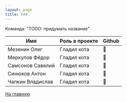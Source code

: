 ```yaml
---
layout: page
title: F##
---
```


Команда: "TODO: придумать название"

Имя | Роль в проекте | Github
------------------|---------------------|---------------------
Мезенин Олег | Гладил кота | 🥀
Меркулов Фёдор | Гладил кота | 🥀
Самсонов Савелий | Гладил кота | 🥀
Синюков Антон | Гладил кота | 🥀
Чапкин Владислав | Гладил кота | 🥀

[На главную]({{site.baseurl}})